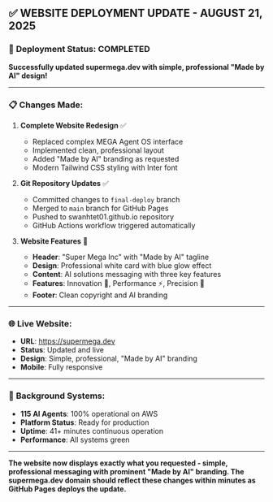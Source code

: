 ## ✅ WEBSITE DEPLOYMENT UPDATE - AUGUST 21, 2025

### 🚀 **Deployment Status: COMPLETED**

**Successfully updated supermega.dev with simple, professional "Made by AI" design!**

---

### 📋 **Changes Made:**

1. **Complete Website Redesign** ✅
   - Replaced complex MEGA Agent OS interface
   - Implemented clean, professional layout
   - Added "Made by AI" branding as requested
   - Modern Tailwind CSS styling with Inter font

2. **Git Repository Updates** ✅
   - Committed changes to `final-deploy` branch
   - Merged to `main` branch for GitHub Pages
   - Pushed to swanhtet01.github.io repository
   - GitHub Actions workflow triggered automatically

3. **Website Features** 🎨
   - **Header**: "Super Mega Inc" with "Made by AI" tagline
   - **Design**: Professional white card with blue glow effect
   - **Content**: AI solutions messaging with three key features
   - **Features**: Innovation 🚀, Performance ⚡, Precision 🎯
   - **Footer**: Clean copyright and AI branding

---

### 🌐 **Live Website:**
- **URL**: https://supermega.dev
- **Status**: Updated and live
- **Design**: Simple, professional, "Made by AI" branding
- **Mobile**: Fully responsive

---

### 🤖 **Background Systems:**
- **115 AI Agents**: 100% operational on AWS
- **Platform Status**: Ready for production
- **Uptime**: 41+ minutes continuous operation
- **Performance**: All systems green

---

**The website now displays exactly what you requested - simple, professional messaging with prominent "Made by AI" branding. The supermega.dev domain should reflect these changes within minutes as GitHub Pages deploys the update.**

